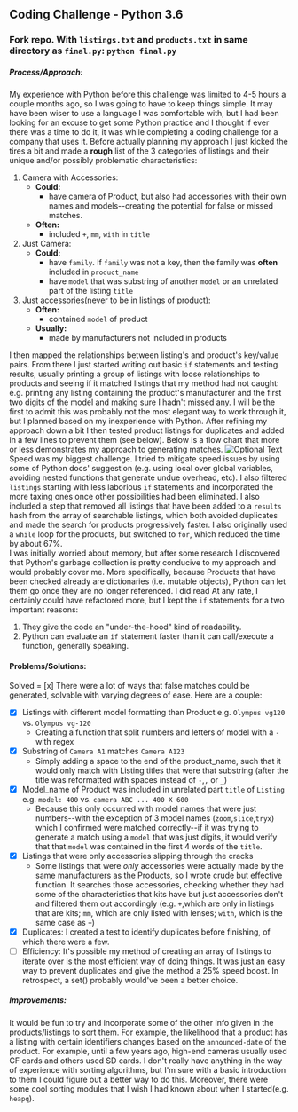 ## Coding Challenge - Python 3.6
### Fork repo. With `listings.txt` and `products.txt` in same directory as `final.py`: `python final.py`
<!-- ##### About Me: -->
<!-- Since brevity is ~~the soul of~~ wit, I will keep this short and sweet. I have always been a problem solver. I spend all my free time tinkering and learning about how stuff works. Whether it's getting my hands dirty repairing my bike or hours of keyboard clacking to fix a bug, I always relish the opportunity to problem solve because I know I will finish that much more prepared for the next problem.
I have a post-graduate education, but not one in math, engineering or computer science. However, I am capable of the kind of thinking those fields require. At the very least, when I explore a new field or subject--and its respective challenges and problems--I invariably learn to excel because I ask questions, I get peer's input and I have fun with it. -->
<!-- from approaching table to reading blog
inc knowledge of cameras like  camera_check -->
<!-- I have always been a problem solver. In som
I don't have a formal background in math, engineering or computer science, but my what my experience does demonstrate is an ability to quickly learn how things work and apply that knowledge in a practical and productive way.

I have always been able to take a subject, teach myself the fundamental skills, learn from experts and excel in that subject:
- I was interested in politics so I did a BA in political science and eventually worked on political campaigns and became an editor at my university's newspaper.
- I was interested in photography, I read books practiced and learned from peers. Eventually I won a national photography award and worked breifly as a freelance photo-journalist
- I was interested in journalism, so I started writing stories for my university's paper, became an editor and did research for some of Canada's most prominent journalists.

why hire someon w/o degrees - learn fast enuf to excel in interests. they are all actually problem solving.
So why hire someone whose interest jumps around so much? Well all these interests seem diverse, they have two very essential things in common: A fascination with how things work and an ability to apply knowledge of how those things work.

When I learned how to drive I became fascinated with all its elements and eventually got a job at an auto-parts company.
I don't have a math, computer science or engineering degree. I don't see that
I'm sure there are much more elegant solutions to this problem, but if anything my being able to solve this with a limited knowledge of Python speaks to my ability to really -->
##### Process/Approach:
My experience with Python before this challenge was limited to 4-5 hours a couple months ago, so I was going to have to keep things simple. It may have been wiser to use a language I was comfortable with, but I had been looking for an excuse to get some Python practice and I thought if ever there was a time to do it, it was while completing a coding challenge for a company that uses it.
Before actually planning my approach I just kicked the tires a bit and made a **rough** list of the 3 categories of listings and their unique and/or possibly problematic  characteristics:
1. Camera with Accessories:
   - **Could:**
     - have camera of Product, but also had accessories with their own names and models--creating the potential for false or missed matches.
   - **Often:**
     - included `+`, `mm`, `with` in  `title`
2. Just Camera:
   - **Could:**
     - have `family`. If `family` was not a key, then the family was **often** included in `product_name`
     - have `model` that was substring of another `model` or an unrelated part of the listing `title`
3. Just accessories(never to be in listings of product):
   - **Often:**
     - contained `model` of product
   - **Usually:**
     - made by manufacturers not included in products

I then mapped the relationships between listing's and product's key/value pairs. From there I just started writing out basic `if` statements and testing results, usually printing a group of listings with loose relationships to products and seeing if it matched listings that my method had not caught: e.g. printing any listing containing the product's manufacturer and the first two digits of the model and making sure I hadn't missed any. I will be the first to admit this was probably not the most elegant way to work through it, but I planned based on my inexperience with Python.
After refining my approach down a bit I then tested product listings for duplicates and added in a few lines to prevent them (see below).
Below is a flow chart that more or less demonstrates my approach to generating matches.
![Optional Text](../master/sortable_flow.png)
Speed was my biggest challenge. I tried to mitigate speed issues by using some of Python docs' suggestion (e.g. using local over global variables, avoiding nested functions that generate undue overhead, etc). I also filtered `listings` starting with less laborious `if` statements and incorporated the more taxing ones once other possibilities had been eliminated. I also included a step that removed all listings that have been added to a `results` hash from the array of searchable listings, which both avoided duplicates and made the search for products progressively faster. I also originally used a `while` loop for the products, but switched to `for`, which reduced the time by about 67%.  
I was initially worried about memory, but after some research I discovered that Python's garbage collection is pretty conducive to my approach and would probably cover me. More specifically, because Products that have been checked already are dictionaries (i.e. mutable objects), Python can let them go once they are no longer referenced. I did read
At any rate, I certainly could have refactored more, but I kept the `if` statements for a two important reasons:
1. They give the code an "under-the-hood" kind of readability.
2. Python can evaluate an `if` statement faster than it can call/execute a function, generally speaking.

#### Problems/Solutions:
Solved = [x]
There were a lot of ways that false matches could be generated, solvable with varying degrees of ease. Here are a couple:
- [x] Listings with different model formatting than Product e.g. `Olympus vg120` vs. `Olympus vg-120`
    * Creating a function that split numbers and letters of model with a `-` with regex
- [x] Substring of `Camera A1` matches `Camera A123`
    * Simply adding a space to the end of the product_name, such that it would only match with Listing titles that were that substring (after the title was reformatted with spaces instead of `-`,`,` or `_`)
- [x] Model_name of Product was included in unrelated part `title` of `Listing` e.g. `model: 400` vs. `camera ABC ... 400 X 600`
    * Because this only occurred with model names that were just numbers--with the exception of 3 model names (`zoom`,`slice`,`tryx`) which I confirmed were matched correctly--if it was trying to generate a match using a `model` that was just digits, it would verify that that `model` was contained in the first 4 words of the `title`.
- [x] Listings that were only accessories slipping through the cracks
    * Some listings that were _only_ accessories were actually made by the same manufacturers as the Products, so I wrote crude but effective function. It searches those accessories, checking whether they had some of the characteristics that kits have but just accessories don't and filtered them out accordingly (e.g. `+`,which are only in listings that are kits; `mm`, which are only listed with lenses; `with`, which is the same case as `+`)
- [x] Duplicates: I created a test to identify duplicates before finishing, of which there were a few.
- [ ] Efficiency: It's possible my method of creating an array of listings to iterate over is the most efficient way of doing things. It was just an easy way to prevent duplicates and give the method a 25% speed boost. In retrospect, a set() probably would've been a better choice.
##### Improvements:
It would be fun to try and incorporate some of the other info given in the products/listings to sort them. For example, the likelihood that a product has a listing with certain identifiers changes based on the `announced-date` of the product. For example, until a few years ago, high-end cameras usually used CF cards and others used SD cards.
I don't really have anything in the way of experience with sorting algorithms, but I'm sure with a basic introduction to them I could figure out a better way to do this. Moreover, there were some cool sorting modules that I wish I had known about when I started(e.g. `heapq`).
